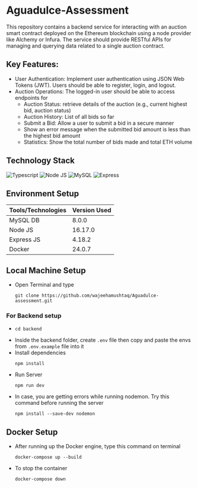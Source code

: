 # Aguadulce-Assessment
This repository contains a backend service for interacting with an auction smart contract deployed on the Ethereum blockchain using a node provider like Alchemy or Infura. The service should provide RESTful APIs for managing and querying data related to a single auction contract.

## Key Features:
- User Authentication: Implement user authentication using JSON Web Tokens (JWT). Users should be able to register, login, and logout.
- Auction Operations: The logged-in user should be able to access endpoints for
  - Auction Status: retrieve details of the auction (e.g., current highest bid, auction status)
  - Auction History: List of all bids so far
  - Submit a Bid: Allow a user to submit a bid in a secure manner
  - Show an error message when the submitted bid amount is less than the highest bid amount
  - Statistics: Show the total number of bids made and total ETH volume

## Technology Stack
 ![Typescript](https://img.shields.io/badge/TypeScript-007ACC?style=for-the-badge&logo=typescript&logoColor=white)
 ![Node JS](https://img.shields.io/badge/Node%20js-339933?style=for-the-badge&logo=nodedotjs&logoColor=white) ![MySQL](https://img.shields.io/badge/MySQL-005C84?style=for-the-badge&logo=mysql&logoColor=white) ![Express](https://img.shields.io/badge/Express%20js-000000?style=for-the-badge&logo=express&logoColor=white) 
## Environment Setup
| Tools/Technologies | Version Used |
| --- | --- |
| MySQL DB | 8.0.0 |
| Node JS | 16.17.0 |
| Express JS | 4.18.2 |
| Docker | 24.0.7 |

## Local Machine Setup
- Open Terminal and type
  ```
  git clone https://github.com/wajeehamushtaq/Aguadulce-assessment.git
  ```
### For Backend setup
- 
  ```
  cd backend
  ```
- Inside the backend folder, create `.env` file then copy and paste the envs from `.env.example` file into it
- Install dependencies
  ```
  npm install
  ```
- Run Server
  ```
  npm run dev
  ```
- In case, you are getting errors while running nodemon. Try this command before running the server
  ```
  npm install --save-dev nodemon
  ```
  
## Docker Setup
- After running up the Docker engine, type this command on terminal
  ```
  docker-compose up --build
  ```
- To stop the container
    ```
  docker-compose down   
  ```
